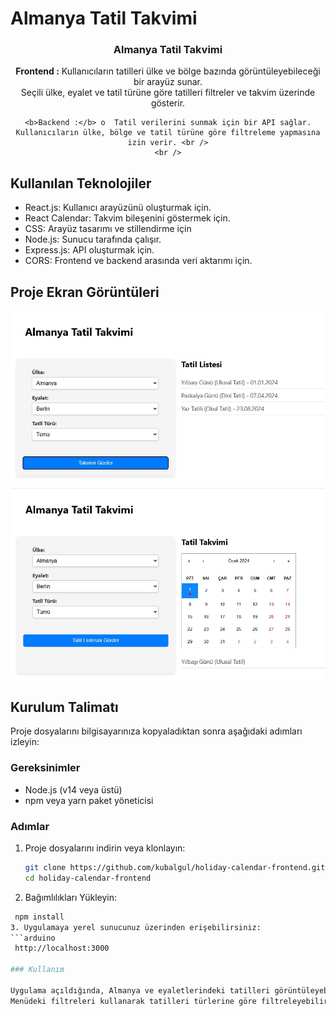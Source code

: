 # Almanya Tatil Takvimi

<div align="center">
  <h3 align="center">Almanya Tatil Takvimi</h3>
  <p align="center">
    <b>Frontend :</b> Kullanıcıların tatilleri ülke ve bölge bazında görüntüleyebileceği bir arayüz sunar.  <br />
    Seçili ülke, eyalet ve tatil türüne göre tatilleri filtreler ve takvim üzerinde gösterir.<br />

    <b>Backend :</b> o	Tatil verilerini sunmak için bir API sağlar. Kullanıcıların ülke, bölge ve tatil türüne göre filtreleme yapmasına izin verir. <br />
    <br />
  </p>
</div>

## Kullanılan Teknolojiler

-	React.js: Kullanıcı arayüzünü oluşturmak için.
-	React Calendar: Takvim bileşenini göstermek için.
-	CSS: Arayüz tasarımı ve stillendirme için
-	Node.js: Sunucu tarafında çalışır.
- Express.js: API oluşturmak için.
- CORS: Frontend ve backend arasında veri aktarımı için.


## Proje Ekran Görüntüleri
![ssss](images/AlmanyaTatilTakvimiList.jpg)
![ssss](images/AlmanyaTatilTakvimi.jpg)


## Kurulum Talimatı

Proje dosyalarını bilgisayarınıza kopyaladıktan sonra aşağıdaki adımları izleyin:

### Gereksinimler

- Node.js (v14 veya üstü)
- npm veya yarn paket yöneticisi

### Adımlar

1. Proje dosyalarını indirin veya klonlayın:
   ```bash
   git clone https://github.com/kubalgul/holiday-calendar-frontend.git
   cd holiday-calendar-frontend
2. Bağımlılıkları Yükleyin:
  ```bash
   npm install
3. Uygulamaya yerel sunucunuz üzerinden erişebilirsiniz:
  ```arduino
   http://localhost:3000

### Kullanım

Uygulama açıldığında, Almanya ve eyaletlerindeki tatilleri görüntüleyebilirsiniz.
Menüdeki filtreleri kullanarak tatilleri türlerine göre filtreleyebilirsiniz.
